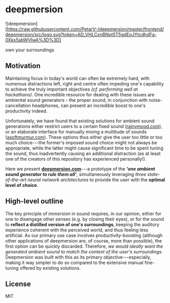 # deepmersion
![deepmersion][https://raw.githubusercontent.com/PetarV-/deepmersion/master/frontend/deepmersion/src/logo.svg?token=AD_VHLCxnBNot5T5gdEoJYtcdhdFa-0Xks5abWVIwA%3D%3D]

own your surroundings

## Motivation
Maintaining focus in today's world can often be extremely hard, with numerous distractions left, right and centre
often impeding one's capability to achieve the truly important objectives _(cf. performing well at hackathons)_. One incredible
resource for dealing with these issues are ambiental sound generators - the proper sound, in conjunction with noise-cancellation headphones,
can present an incredible boost to one's productivity indeed.

Unfortunately, we have found that existing solutions for ambient sound generations either restrict users to a certain fixed
sound ([rainymood.com](https://rainymood.com)), or an elaborate interface for manually mixing a multitude of sounds ([asoftmurmur.com](https://asoftmurmur.com)).
These options thus either give the user too little or too much choice---the former's imposed sound choice might not always be appropriate, while the
latter might cause significant time to be spent tuning the sound, thus inadvertently causing an additional distraction (as at least one of the creators
of this repository has experienced personally!).

Here we present [**deepmersion.com**](http://deepmersion.com)---a prototype of the **_'one ambient sound generator to rule them all'_**, simultaneously
leveraging _three state-of-the-art neural network architectures_ to provide the user with the **optimal level of choice**.

## High-level outline
The key principle of _immersion_ in sound requires, in our opinion, either for one to disengage other senses (e.g. by closing their eyes), or
for the sound to **reflect a distilled version of one's surroundings**, keeping the auditory experience coherent with the perceived world, and thus
feeling less artificial. As our primary use case involves productivity-boosting (although other applications of deepmersion are, of course, more than possible),
the first option can be quickly discarded. Therefore, _we would ideally want the generated ambient sound to match the context of the user's surroundings_.
Deepmersion was built with this as its primary objective---especially, making it way simpler to do so compared to the extensive manual fine-tuning offered by
existing solutions.

## License
MIT
